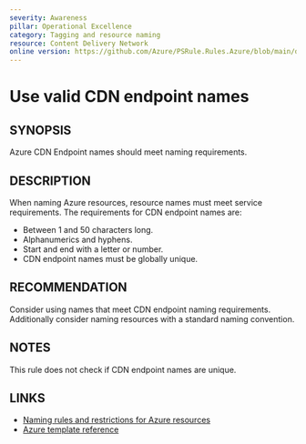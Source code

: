 ```yaml
---
severity: Awareness
pillar: Operational Excellence
category: Tagging and resource naming
resource: Content Delivery Network
online version: https://github.com/Azure/PSRule.Rules.Azure/blob/main/docs/en/rules/Azure.CDN.EndpointName.md
---
```


# Use valid CDN endpoint names

## SYNOPSIS

Azure CDN Endpoint names should meet naming requirements.

## DESCRIPTION

When naming Azure resources, resource names must meet service requirements.
The requirements for CDN endpoint names are:

- Between 1 and 50 characters long.
- Alphanumerics and hyphens.
- Start and end with a letter or number.
- CDN endpoint names must be globally unique.

## RECOMMENDATION

Consider using names that meet CDN endpoint naming requirements.
Additionally consider naming resources with a standard naming convention.

## NOTES

This rule does not check if CDN endpoint names are unique.

## LINKS

- [Naming rules and restrictions for Azure resources](https://docs.microsoft.com/en-us/azure/azure-resource-manager/management/resource-name-rules#microsoftcdn)
- [Azure template reference](https://docs.microsoft.com/en-us/azure/templates/microsoft.cdn/profiles/endpoints)
